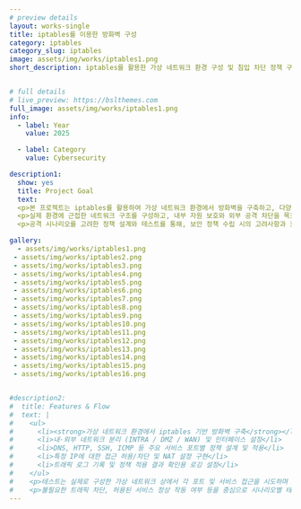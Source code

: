 ```yaml
---
# preview details
layout: works-single
title: iptables를 이용한 방화벽 구성
category: iptables
category_slug: iptables
image: assets/img/works/iptables1.png
short_description: iptables를 활용한 가상 네트워크 환경 구성 및 침입 차단 정책 구현을 통해 실제 보안 정책 수립과 방어 전략을 실습한 프로젝트


# full details
# live_preview: https://bslthemes.com
full_image: assets/img/works/iptables1.png
info:
  - label: Year
    value: 2025

  - label: Category
    value: Cybersecurity

description1:
  show: yes
  title: Project Goal
  text: 
  <p>본 프로젝트는 iptables를 활용하여 가상 네트워크 환경에서 방화벽을 구축하고, 다양한 보안 정책을 설계 및 적용한 사례를 담고 있습니다.</p>
  <p>실제 환경에 근접한 네트워크 구조를 구성하고, 내부 자원 보호와 외부 공격 차단을 목표로 다양한 정책을 수립해 구현했습니다. DNS/HTTP/SSH 접근 제어, NAT 설정, Ping 차단, 로그 기록 등의 보안 정책을 직접 설계하고, 트래픽 흐름과 규칙 적용 결과를 분석했습니다.</p>
  <p>공격 시나리오를 고려한 정책 설계와 테스트를 통해, 보안 정책 수립 시의 고려사항과 효과적인 대응 방안을 체계적으로 도출할 수 있었습니다.</p>

gallery:
  - assets/img/works/iptables1.png
 - assets/img/works/iptables2.png
 - assets/img/works/iptables3.png
 - assets/img/works/iptables4.png
 - assets/img/works/iptables5.png
 - assets/img/works/iptables6.png
 - assets/img/works/iptables7.png
 - assets/img/works/iptables8.png
 - assets/img/works/iptables9.png
 - assets/img/works/iptables10.png
 - assets/img/works/iptables11.png
 - assets/img/works/iptables12.png
 - assets/img/works/iptables13.png
 - assets/img/works/iptables14.png
 - assets/img/works/iptables15.png
 - assets/img/works/iptables16.png


#description2:
#  title: Features & Flow
#  text: |
#    <ul>
#      <li><strong>가상 네트워크 환경에서 iptables 기반 방화벽 구축</strong></li>
#      <li>내·외부 네트워크 분리 (INTRA / DMZ / WAN) 및 인터페이스 설정</li>
#      <li>DNS, HTTP, SSH, ICMP 등 주요 서비스 포트별 정책 설계 및 적용</li>
#      <li>특정 IP에 대한 접근 허용/차단 및 NAT 설정 구현</li>
#      <li>트래픽 로그 기록 및 정책 적용 결과 확인용 로깅 설정</li>
#    </ul>
#    <p>테스트는 실제로 구성한 가상 네트워크 상에서 각 포트 및 서비스 접근을 시도하며 수행했으며, 정책 우선순위 및 연결 흐름을 확인해가며 설정을 조정했습니다.</p>
#    <p>불필요한 트래픽 차단, 허용된 서비스 정상 작동 여부 등을 중심으로 시나리오별 테스트를 반복하며 보안 정책의 적절성을 검증했습니다.</p>
---
```

